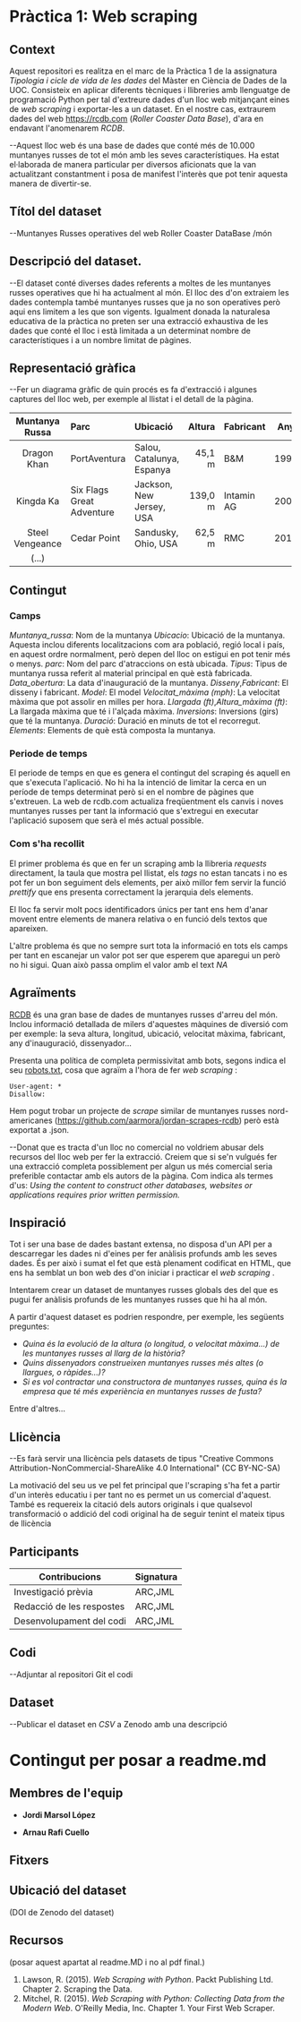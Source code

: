 # Pràctica 1: Web scraping

## Context
Aquest repositori es realitza en el marc de la Pràctica 1 de la assignatura _Tipologia i cicle de vida de les dades_ del Màster en Ciència de Dades de la UOC.  Consisteix en aplicar diferents tècniques i llibreries amb llenguatge de programació Python per tal d'extreure dades d'un lloc web mitjançant eines de _web scraping_ i exportar-les a un dataset. En el nostre cas, extraurem dades del web <https://rcdb.com> (_Roller Coaster Data Base_), d'ara en endavant l'anomenarem _RCDB_.

--Aquest lloc web és una base de dades que conté més de 10.000 muntanyes russes de tot el món amb les seves característiques. Ha estat el·laborada de manera particular per diversos aficionats que la van actualitzant constantment i posa de manifest l'interès que pot tenir aquesta manera de divertir-se.

## Títol del dataset
--Muntanyes Russes operatives del web Roller Coaster DataBase /món

## Descripció del dataset.
--El dataset conté diverses dades referents a moltes de les muntanyes russes operatives que hi ha actualment al món. El lloc des d'on extraiem les dades contempla també muntanyes russes que ja no son operatives però aqui ens limitem a les que son vigents. Igualment donada la naturalesa educativa de la pràctica no preten ser una extracció exhaustiva de les dades que conté el lloc i està limitada a un determinat nombre de característiques i a un nombre limitat de pàgines. 

## Representació gràfica
--Fer un diagrama gràfic de quin procés es fa d'extracció i algunes captures del lloc web, per exemple al llistat i el detall de la pàgina.

| Muntanya Russa   		| Parc           	| Ubicació  				| Altura 		| Fabricant | Any | (...) 
| :-------------:		|:-------------		| :-----					| ---:			| --- 		| --- |  ---
| Dragon Khan			| PortAventura 		| Salou, Catalunya, Espanya | 45,1 m		| B&M 		| 1995 |
| Kingda Ka    			| Six Flags Great Adventure |   Jackson, New Jersey, USA | 139,0 m| Intamin AG | 2005 | 
| Steel Vengeance		| Cedar Point      | Sandusky, Ohio, USA		| 62,5 m		| RMC 		| 2018 | 
| (...)	|       | | 		|  		|  | 


## Contingut

### Camps

_Muntanya_russa_: Nom de la muntanya
_Ubicacio_: Ubicació de la muntanya. Aquesta inclou diferents localitzacions com ara població, regió local i país, en aquest ordre normalment, però depen del lloc on estigui en pot tenir més o menys.
_parc_: Nom del parc d'atraccions on està ubicada.
_Tipus_: Tipus de muntanya russa referit al material principal en què està fabricada.
_Data_obertura_: La data d'inauguració de la muntanya.
_Disseny_,_Fabricant_: El disseny i fabricant.
_Model_: El model
_Velocitat_màxima (mph)_: La velocitat màxima que pot assolir en milles per hora.
_Llargada (ft)_,_Altura_màxima (ft)_: La llargada màxima que té i l'alçada màxima.
_Inversions_: Inversions (girs) que té la muntanya.
_Duració_: Duració en minuts de tot el recorregut.
_Elements_: Elements de què està composta la muntanya.

### Periode de temps
El periode de temps en que es genera el contingut del scraping és aquell en que s'executa l'aplicació. No hi ha la intenció de limitar la cerca en un període de temps determinat però si en el nombre de pàgines que s'extreuen. La web de rcdb.com actualiza freqüentment els canvis i noves muntanyes russes per tant la informació que s'extregui en executar l'aplicació suposem que serà el més actual possible.

### Com s'ha recollit
El primer problema és que en fer un scraping amb la llibreria _requests_ directament, la taula que mostra pel llistat, els _tags_ <tr> no estan tancats i no es pot fer un bon seguiment dels elements, per això millor fem servir la funció _prettify_ que ens presenta correctament la jerarquia dels elements.

El lloc fa servir molt pocs identificadors únics per tant ens hem d'anar movent entre elements de manera relativa o en funció dels textos que apareixen.

L'altre problema és que no sempre surt tota la informació en tots els camps per tant en escanejar un valor pot ser que esperem que aparegui un però no hi sigui. Quan això passa omplim el valor amb el text _NA_

## Agraïments

[RCDB](https://rcdb.com) és una gran base de dades de muntanyes russes d'arreu del món. Inclou informació detallada de milers d'aquestes màquines de diversió com per exemple: la seva altura, longitud, ubicació, velocitat màxima, fabricant, any d'inauguració, dissenyador...

Presenta una política de completa permissivitat amb bots, segons indica el seu [robots.txt](https://rcdb.com/robots.txt), cosa que agraïm a l'hora de fer _web scraping_ :
```
User-agent: *
Disallow:
```
Hem pogut trobar un projecte de _scrape_ similar de muntanyes russes nord-americanes (<https://github.com/aarmora/jordan-scrapes-rcdb>) però està exportat a .json.

--Donat que es tracta d'un lloc no comercial no voldriem abusar dels recursos del lloc web per fer la extracció. Creiem que si se'n vulgués fer una extracció completa possiblement per algun us més comercial seria preferible contactar amb els autors de la pàgina.
Com indica als termes d'us: _Using the content to construct other databases, websites or applications requires prior written permission._

## Inspiració

Tot i ser una base de dades bastant extensa, no disposa d'un API per a descarregar les dades ni d'eines per fer anàlisis profunds amb les seves dades. És per això i sumat el fet que està plenament codificat en HTML, que ens ha semblat un bon web des d'on iniciar i practicar el _web scraping_ . 

Intentarem crear un dataset de muntanyes russes globals des del que es pugui fer anàlisis profunds de les muntanyes russes que hi ha al món.

A partir d'aquest dataset es podrien respondre, per exemple, les següents preguntes:
* _Quina és la evolució de la altura (o longitud, o velocitat màxima...) de les muntanyes russes al llarg de la història?_
* _Quins dissenyadors construeixen muntanyes russes més altes (o llargues, o ràpides...)?_
* _Si es vol contractar una constructora de muntanyes russes, quina és la empresa que té més experiència en muntanyes russes de fusta?_

Entre d'altres...

## Llicència

--Es farà servir una llicència pels datasets de tipus "Creative Commons Attribution-NonCommercial-ShareAlike 4.0 International" (CC BY-NC-SA)

La motivació del seu us ve pel fet principal que l'scraping s'ha fet a partir d'un interès educatiu i per tant no es permet un us comercial d'aquest. També es requereix la citació dels autors originals i que qualsevol transformació o addició del codi original ha de seguir tenint el mateix tipus de llicència


## Participants

|Contribucions|Signatura
|---|---
|Investigació prèvia|ARC,JML|
|Redacció de les respostes|ARC,JML|
|Desenvolupament del codi|ARC,JML|

## Codi
--Adjuntar al repositori Git el codi

## Dataset
--Publicar el dataset en _CSV_ a Zenodo amb una descripció


# Contingut per posar a readme.md

## Membres de l'equip
* **Jordi Marsol López**

* **Arnau Rafi Cuello**

## Fitxers


## Ubicació del dataset
(DOI de Zenodo del dataset)

## Recursos
(posar aquest apartat al readme.MD i no al pdf final.)

1. Lawson, R. (2015). _Web Scraping with Python_. Packt Publishing Ltd. Chapter 2. Scraping the Data.
2. Mitchel, R. (2015). _Web Scraping with Python: Collecting Data from the Modern Web_. O'Reilly Media, Inc. Chapter 1. Your First Web Scraper.
